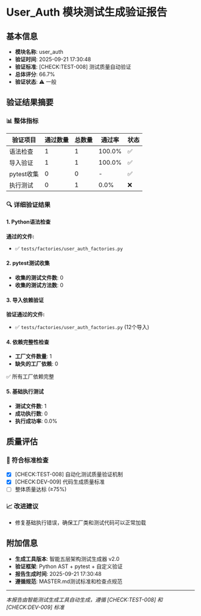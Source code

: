 # User_Auth 模块测试生成验证报告

## 基本信息
- **模块名称**: user_auth
- **验证时间**: 2025-09-21 17:30:48
- **验证标准**: [CHECK:TEST-008] 测试质量自动验证
- **总体评分**: 66.7%
- **验证状态**: ⚠️ 一般

## 验证结果摘要

### 📊 整体指标
| 验证项目 | 通过数量 | 总数量 | 通过率 | 状态 |
|---------|---------|-------|-------|------|
| 语法检查 | 1 | 1 | 100.0% | ✅ |
| 导入验证 | 1 | 1 | 100.0% | ✅ |
| pytest收集 | 0 | 0 | - | ✅ |
| 执行测试 | 0 | 1 | 0.0% | ❌ |

### 🔍 详细验证结果

#### 1. Python语法检查
**通过的文件:**
- ✅ `tests/factories/user_auth_factories.py`


#### 2. pytest测试收集
- **收集的测试文件数**: 0
- **收集的测试方法数**: 0


#### 3. 导入依赖验证
**验证通过的文件:**
- ✅ `tests/factories/user_auth_factories.py` (12个导入)


#### 4. 依赖完整性检查
- **工厂文件数量**: 1
- **缺失的工厂依赖**: 0

✅ 所有工厂依赖完整


#### 5. 基础执行测试
- **测试文件数**: 1
- **成功执行数**: 0
- **执行成功率**: 0.0%

## 质量评估

### 🎯 符合标准检查
- [x] [CHECK:TEST-008] 自动化测试质量验证机制
- [x] [CHECK:DEV-009] 代码生成质量标准
- [ ] 整体质量达标 (≥75%)

### 📈 改进建议
- 修复基础执行错误，确保工厂类和测试代码可以正常加载


## 附加信息
- **生成工具版本**: 智能五层架构测试生成器 v2.0
- **验证框架**: Python AST + pytest + 自定义验证
- **报告生成时间**: 2025-09-21 17:30:48
- **遵循规范**: MASTER.md测试标准和检查点规范

---
*本报告由智能测试生成工具自动生成，遵循 [CHECK:TEST-008] 和 [CHECK:DEV-009] 标准*
